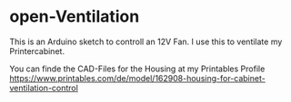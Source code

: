 # open-Ventilation

This is an Arduino sketch to controll an 12V Fan. I use this to ventilate my Printercabinet. 


You can finde the CAD-Files for the Housing at my Printables Profile https://www.printables.com/de/model/162908-housing-for-cabinet-ventilation-control

